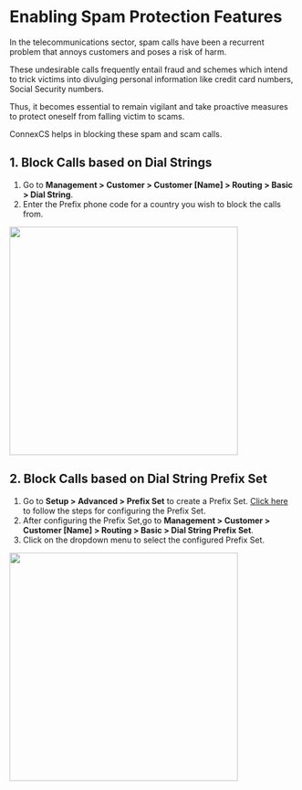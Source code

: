 # Enabling Spam Protection Features

In the telecommunications sector, spam calls have been a recurrent problem that annoys customers and poses a risk of harm.

These undesirable calls frequently entail fraud and schemes which intend to trick victims into divulging personal information like credit card numbers, Social Security numbers.

Thus, it becomes essential to remain vigilant and take proactive measures to protect oneself from falling victim to scams.

ConnexCS helps in blocking these spam and scam calls.

## 1. Block Calls based on Dial Strings

1. Go to **Management > Customer > Customer [Name] > Routing > Basic > Dial String**.
2. Enter the Prefix phone code for a country you wish to block the calls from.

<img src= "/guides/img/spam1.png" width= "400">

## 2. Block Calls based on Dial String Prefix Set

1. Go to **Setup > Advanced > Prefix Set** to create a Prefix Set.
[Click here](https://docs.connexcs.com/setup/advanced/prefix-set/#configure-prefix-set) to follow the steps for configuring the Prefix Set.
2. After configuring the Prefix Set,go to **Management > Customer > Customer [Name] > Routing > Basic > Dial String Prefix Set**.
3. Click on the dropdown menu to select the configured Prefix Set.

<img src= "/guides/img/spam2.png" width= "400">

